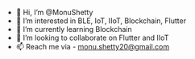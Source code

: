 - 👋 Hi, I’m @MonuShetty
- 👀 I’m interested in BLE, IoT, IIoT, Blockchain, Flutter
- 🌱 I’m currently learning Blockchain
- 💞️ I’m looking to collaborate on Flutter and IIoT
- 📫 Reach me via - monu.shetty20@gmail.com

<!---
MonuShetty/MonuShetty is a ✨ special ✨ repository because its `README.md` (this file) appears on your GitHub profile.
You can click the Preview link to take a look at your changes.
--->
